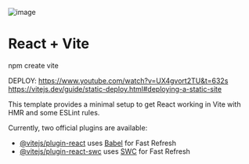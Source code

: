 ![image](https://github.com/molki3/PPI-PROYECTO1/assets/54428156/80fa909d-eee4-427e-a22f-632b621c60b1)

# React + Vite

npm create vite

DEPLOY: https://www.youtube.com/watch?v=UX4gvort2TU&t=632s
https://vitejs.dev/guide/static-deploy.html#deploying-a-static-site

This template provides a minimal setup to get React working in Vite with HMR and some ESLint rules.

Currently, two official plugins are available:

- [@vitejs/plugin-react](https://github.com/vitejs/vite-plugin-react/blob/main/packages/plugin-react/README.md) uses [Babel](https://babeljs.io/) for Fast Refresh
- [@vitejs/plugin-react-swc](https://github.com/vitejs/vite-plugin-react-swc) uses [SWC](https://swc.rs/) for Fast Refresh
